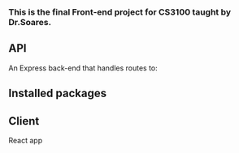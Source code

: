 ### This is the final Front-end project for CS3100 taught by Dr.Soares.

## API
An Express back-end that handles routes to:

## Installed packages


## Client
React app


